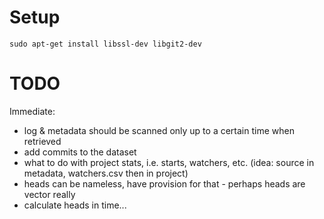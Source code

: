 # Setup

    sudo apt-get install libssl-dev libgit2-dev



# TODO

Immediate:


- log & metadata should be scanned only up to a certain time when retrieved
- add commits to the dataset
- what to do with project stats, i.e. starts, watchers, etc. 
  (idea: source in metadata, watchers.csv then in project)
- heads can be nameless, have provision for that - perhaps heads are vector really
- calculate heads in time...